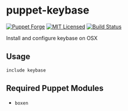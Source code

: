 puppet-keybase
===========

[![Puppet Forge](https://img.shields.io/puppetforge/v/halyard/keybase.svg)](https://forge.puppetlabs.com/halyard/keybase)
[![MIT Licensed](https://img.shields.io/badge/license-MIT-green.svg)](https://tldrlegal.com/license/mit-license)
[![Build Status](https://img.shields.io/circleci/project/halyard/puppet-keybase.svg)](https://circleci.com/gh/halyard/puppet-keybase)

Install and configure keybase on OSX

## Usage

```puppet
include keybase
```

## Required Puppet Modules

* `boxen`

